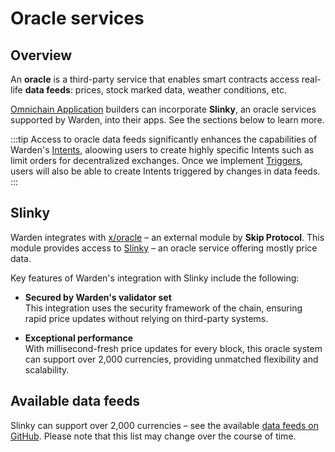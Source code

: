 ﻿---
sidebar_position: 6
---

# Oracle services

## Overview

An **oracle** is a third-party service that enables smart contracts access real-life **data feeds**: prices, stock marked data, weather conditions, etc.

[Omnichain Application](/learn/glossary#omnichain-application) builders can incorporate **Slinky**, an oracle services supported by Warden, into their apps. See the sections below to learn more.

:::tip
Access to oracle data feeds significantly enhances the capabilities of Warden's [Intents](/learn/glossary#intent), aloowing users to create highly specific Intents such as limit orders for decentralized exchanges. Once we implement [Triggers](/learn/glossary#trigger), users will also be able to create Intents triggered by changes in data feeds.
:::


## Slinky

Warden integrates with [x/oracle](/learn/warden-protocol-modules/external-modules#xoracle) – an external module by **Skip Protocol**. This module provides access to [Slinky](https://skip-protocol-docs.netlify.app/slinky/overview) – an oracle service offering mostly price data.

Key features of Warden's integration with Slinky include the following:

- **Secured by Warden's validator set**  
    This integration uses the security framework of the chain, ensuring rapid price updates without relying on third-party systems.

- **Exceptional performance**  
    With millisecond-fresh price updates for every block, this oracle system can support over 2,000 currencies, providing unmatched flexibility and scalability.

## Available data feeds

Slinky can support over 2,000 currencies – see the available [data feeds on GitHub](https://github.com/skip-mev/slinky/blob/30bf58f5ad6dcf417a3747b7cfffdc637ae3c70f/cmd/constants/markets.go#L1615). Please note that this list may change over the course of time.
